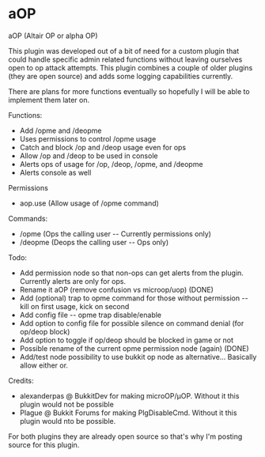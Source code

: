 aOP
===

aOP (Altair OP or alpha OP)

This plugin was developed out of a bit of need for a custom plugin that
could handle specific admin related functions without leaving ourselves
open to op attack attempts.  This plugin combines a couple of older
plugins (they are open source) and adds some logging capabilities
currently.

There are plans for more functions eventually so hopefully I will be
able to implement them later on.

Functions:
* Add /opme and /deopme
* Uses permissions to control /opme usage
* Catch and block /op and /deop usage even for ops
* Allow /op and /deop to be used in console
* Alerts ops of usage for /op, /deop, /opme, and /deopme
* Alerts console as well

Permissions
- aop.use (Allow usage of /opme command)

Commands:
- /opme (Ops the calling user -- Currently permissions only)
- /deopme (Deops the calling user -- Ops only)

Todo:

* Add permission node so that non-ops can get alerts from the plugin.
  Currently alerts are only for ops.
* Rename it aOP (remove confusion vs microop/uop) (DONE)
* Add (optional) trap to opme command for those without permission --
  kill on first usage, kick on second
* Add config file -- opme trap disable/enable
* Add option to config file for possible silence on command denial (for
  op/deop block)
* Add option to toggle if op/deop should be blocked in game or not
* Possible rename of the current opme permission node (again) (DONE)
* Add/test node possibility to use bukkit op node as alternative...
  Basically allow either or.

Credits:

* alexanderpas @ BukkitDev for making microOP/µOP.  Without it this
  plugin would not be possible
* Plague @ Bukkit Forums for making PlgDisableCmd.  Without it this
  plugin would nto be possible.

For both plugins they are already open source so that's why I'm
posting source for this plugin.
